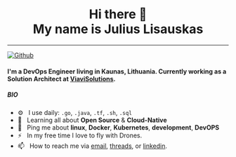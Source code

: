 <div align="center">
  <h1> Hi there 👋 <br>My name is Julius Lisauskas</h1>
</div>

---

[![Github](https://img.shields.io/github/followers/xor22h?label=Follow&style=social)](https://github.com/xor22h)

#### I'm a DevOps Engineer living in Kaunas, Lithuania. Currently working as a Solution Architect at [ViaviSolutions](https://viavisolutions.com).

##### BIO

- ⚙️&nbsp;&nbsp; I use daily: `.go`, `.java`, `.tf`, `.sh`, `.sql`
- 🌱&nbsp;&nbsp; Learning all about **Open Source** & **Cloud-Native**
- 💬&nbsp;&nbsp; Ping me about **linux**, **Docker**, **Kubernetes**, **development**, **DevOPS**
- ⚡️&nbsp;&nbsp; In my free time I love to fly with Drones. 
- 📫&nbsp;&nbsp; How to reach me via [email], [threads], or [linkedin].

[email]: mailto:julius@lisauskas.lt
[threads]: https://treads.com/xor22h
[linkedin]: https://www.linkedin.com/in/juliuslisauskas/
[youtube]: https://youtube.com/@xor22h
